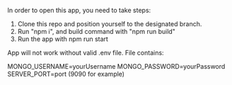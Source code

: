 In order to open this app, you need to take steps:

1. Clone this repo and position yourself to the designated branch.
2. Run "npm i", and build command with "npm run build"
3. Run the app with npm run start

App will not work without valid .env file.
File contains:

MONGO_USERNAME=yourUsername
MONGO_PASSWORD=yourPassword
SERVER_PORT=port (9090 for example)
